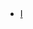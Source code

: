 <!-- ## test note -->

<ul style="margin:0 0 5px;">
  <li><a href="https://github.com/zahsa/zahsa.github.io/edit/main/_includes/ns_notes.md"><autocolor>I</autocolor></a></li>
</ul>
